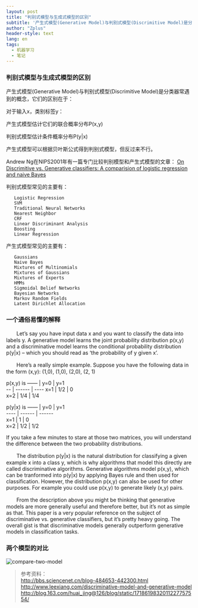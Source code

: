 ```yaml
---
layout: post
title: "判别式模型与生成式模型的区别"
subtitle: '产生式模型(Generative Model)与判别式模型(Discrimitive Model)是分类器常遇到的概念'
author: "Zplus"
header-style: text
lang: en
tags:
  - 机器学习
  - 笔记
---
```


### 判别式模型与生成式模型的区别

产生式模型(Generative Model)与判别式模型(Discrimitive Model)是分类器常遇到的概念，它们的区别在于：

对于输入x，类别标签y：

产生式模型估计它们的联合概率分布P(x,y)

判别式模型估计条件概率分布P(y|x)

产生式模型可以根据贝叶斯公式得到判别式模型，但反过来不行。

Andrew Ng在NIPS2001年有一篇专门比较判别模型和产生式模型的文章：
[On Discrimitive vs. Generative classifiers: A comparision of logistic regression and naive Bayes](http://robotics.stanford.edu/~ang/papers/nips01-discriminativegenerative.pdf)


判别式模型常见的主要有：
       
       Logistic Regression
       SVM
       Traditional Neural Networks
       Nearest Neighbor
       CRF
       Linear Discriminant Analysis
       Boosting
       Linear Regression


产生式模型常见的主要有：  

       Gaussians
       Naive Bayes
       Mixtures of Multinomials
       Mixtures of Gaussians
       Mixtures of Experts
       HMMs
       Sigmoidal Belief Networks
       Bayesian Networks
       Markov Random Fields
       Latent Dirichlet Allocation

### 一个通俗易懂的解释
　　Let’s say you have input data x and you want to classify the data into labels y. A generative model learns the joint probability distribution p(x,y) and a discriminative model learns the conditional probability distribution p(y|x) – which you should read as ‘the probability of y given x’.

　　Here’s a really simple example. Suppose you have the following data in the form (x,y):
(1,0), (1,0), (2,0), (2, 1)

p(x,y) is
——      | y=0   |  y=1  
  --   | ------  | ----
 x=1     | 1/2 |   0     
 x=2     | 1/4 |   1/4   
   
    
   
   
 p(y\|x) is
  ——    | y=0   |  y=1  
 ----   | ------  | ------  
 x=1     | 1 |   0     
 x=2     | 1/2 |   1/2   

If you take a few minutes to stare at those two matrices, you will understand the difference between the two probability distributions.

　　The distribution p(y\|x) is the natural distribution for classifying a given example x into a class y, which is why algorithms that model this directly are called discriminative algorithms. Generative algorithms model p(x,y), which can be tranformed into p(y\|x) by applying Bayes rule and then used for classification. However, the distribution p(x,y) can also be used for other purposes. For example you could use p(x,y) to generate likely (x,y) pairs.

　　From the description above you might be thinking that generative models are more generally useful and therefore better, but it’s not as simple as that. This paper is a very popular reference on the subject of discriminative vs. generative classifiers, but it’s pretty heavy going. The overall gist is that discriminative models generally outperform generative models in classification tasks.

### 两个模型的对比


![compare-two-model](https://img-my.csdn.net/uploads/201209/16/1347799026_3378.png)


> 参考资料：<br>
> http://bbs.sciencenet.cn/blog-484653-442300.html <br>
> http://www.leexiang.com/discriminative-model-and-generative-model <br>
> http://blog.163.com/huai_jing@126/blog/static/1718619832011227757554/